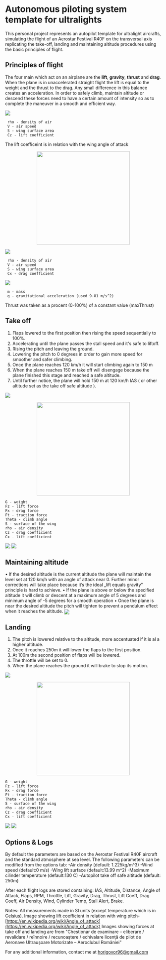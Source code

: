 
# Autonomous piloting system template for ultralights

This personal project represents an autopilot template for ultralight aircrafts, simulating the flight of an Aerostar Festival R40F  on the transversal axis replicating the take-off, landing and maintaining altitude procedures using the basic principles of flight.


## Principles of flight

The four main which act on an airplane are the **lift**, **gravity**,  **thrust** and **drag**. When the plane is in unaccelerated straight flight the lift is equal to the weight and the thrust to the drag. Any small difference in this balance creates an acceleration. In order to safely climb, maintain altitude or descend these forces need to have a certain amount of intensity so as to complete the maneuver in a smooth and efficient way.


<img src="https://render.githubusercontent.com/render/math?math=Lift =1/2*\rho*V^2*S*Cz">

     rho - density of air
     V - air speed
     S - wing surface area
     Cz - lift coefficient
     
The lift coefficeint is in relation with the wing angle of attack 
<p align="center">
<img height="300" src="images/angleOfAttack.jpg">
</p>

<img src="https://render.githubusercontent.com/render/math?math=Drag =1/2*\rho*V^2*S*Cx">

     rho - density of air
     V - air speed
     S - wing surface area
     Cx - drag coefficient
     
<img src="https://render.githubusercontent.com/render/math?math=Weight =m*g">

     m - mass
     g - gravitational acceleration (used 9.81 m/s^2)
     
 Thrust was taken as a procent (0-100%) of a constant value (maxThrust)
     
## Take off
1. Flaps lowered to the first position then rising the speed sequentially to 100%.
2. Accelerating until the plane passes the stall speed and it's safe to liftoff.
3. Rising the pitch and leaving the ground.
4. Lowering the pitch to 0 degrees in order to gain more speed for smoother and safer climbing.
5. Once the plane reaches 120 km/h it will start climbing again to 150 m
6. When the plane reaches 150 m take off will disengage because the plane finished this stage and reached a safe altitude.
7. Until further notice, the plane will hold 150 m at 120 km/h IAS ( or other altitude set as the take off safe altitude ).

<img align="center" src="images/takeOff.jpg">

<p align="center">
	<img height="300" src="images/takeOffForces.jpg">
</p>

    G - weight
    Fz - lift force
    Fx - drag force
    Ft - traction force
    Theta - climb angle
    S - surface of the wing
    rho - air density
    Cz - drag coefficient
    Cx - lift coefficient
   
   <img src="https://render.githubusercontent.com/render/math?math=Ft =Fx%2B G2 =Fx%2BG*sin(\theta) = 1/2*\rho*V^2*S*Cx%2BG*sin(\theta)">
   
   <img src="https://render.githubusercontent.com/render/math?math=Fz =G*cos(\theta) = 1/2*\rho*V^2*S*Cx">
   
## Maintaining altitude

• If the desired altitude is the current altitude the plane will maintain the level set at 120 km/h with an angle of attack near 0. Further minor corrections will take place because it’s the ideal „lift equals gravity" principle is hard to achieve.
• If the plane is above or below the specified altitude it will climb or descent at a maximum angle of 5 degrees and minimum angle of -5 degrees for a smooth operation
• Once the plane is near the desired altitude the pitch will tighten to prevent a pendulum effect when it reaches the altitude.
<img align="center" src="images/maintainAltitude.jpg">
## Landing

1. The pitch is lowered relative to the altitude, more accentuated if it is al a higher altitude.
2. Once it reaches 250m it will lower the flaps to the first position.
3. At 100m the second position of flaps will be lowered.
4. The throttle will be set to 0.
5. When the plane reaches the ground it will brake to stop its motion.

<img src="images/land.jpg">

<p align="center">
<img height="300" src="images/landForces.jpg">
</p>

    G - weight
    Fz - lift force
    Fx - drag force
    Ft - traction force
    Theta - climb angle
    S - surface of the wing
    rho - air density
    Cz - drag coefficient
    Cx - lift coefficient
   
 <img src="https://render.githubusercontent.com/render/math?math=Fx =Ft%2BG2 =Ft%2BG*sin(\theta)">
   
   <img src="https://render.githubusercontent.com/render/math?math=Fz =G1 =G*cos(\theta) = 1/2*\rho*V^2*S*Cx">
   
## Options & Logs
By default the parameters are based on the Aerostar Festival R40F aircraft and the standard atmosphere at sea level.
The following parameters can be modified from the options tab:
	-Air density (default: 1.225kg/m^3)
	-Wind speed (default:0 m/s)
	-Wing lift surface  (default:13.99 m^2)
	-Maximum cilinder temperature (default:130 C)
	-Autopilot take off safe altitude  (default: 250m)
	
After each flight logs are stored containing:
IAS, Altitude, Distance, Angle of Attack, Flaps, RPM, Throttle, Lift, Gravity, Drag, Thrust, Lift Coeff, Drag Coeff, Air Density, Wind, Cylinder Temp, Stall Alert, Brake.
	
Notes:
All measurements made in SI units (except temperature which is in Celsius).
Image showing lift coefficient in relation with wing pitch-[https://en.wikipedia.org/wiki/Angle_of_attack](https://en.wikipedia.org/wiki/Angle_of_attack)
Images showing forces at take off and landing are from "Chestionar de examinare – eliberare / revalidare / reînnoire / recunoaştere / echivalare licenţă  de pilot de Aeronave Ultrauşoare Motorizate – Aeroclubul României"

For any additional information, contact me at horigovor96@gmail.com

